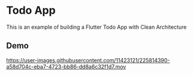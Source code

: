 # Todo App

This is an example of building a Flutter Todo App with Clean Architecture

## Demo


https://user-images.githubusercontent.com/11423121/225814390-a58d704c-eba7-4723-bb86-dd8a6c32f1d7.mov

